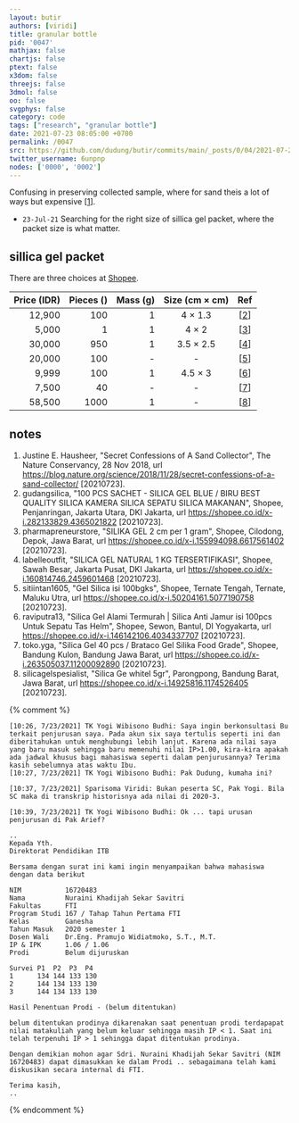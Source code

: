 ```yaml
---
layout: butir
authors: [viridi]
title: granular bottle
pid: '0047'
mathjax: false
chartjs: false
ptext: false
x3dom: false
threejs: false
3dmol: false
oo: false
svgphys: false
category: code
tags: ["research", "granular bottle"]
date: 2021-07-23 08:05:00 +0700
permalink: /0047
src: https://github.com/dudung/butir/commits/main/_posts/0/04/2021-07-23-granular-bottle.md
twitter_username: 6unpnp
nodes: ['0000', '0002']
---
```

Confusing in preserving collected sample, where for sand theis a lot of ways but expensive [[1](#r01)].

+ `23-Jul-21` Searching for the right size of sillica gel packet, where the packet size is what matter.



## sillica gel packet
There are three choices at [Shopee](https://shopee.co.id/).

Price (IDR) | Pieces () | Mass (g) | Size (cm &times; cm) | Ref
--: | --: | --: | :-: | :-:
12,900 |  100 | 1 | 4   &times; 1.3 | [[2](#r02)]
 5,000 |    1 | 1 | 4   &times; 2   | [[3](#r03)]
30,000 |  950 | 1 | 3.5 &times; 2.5 | [[4](#r04)]
20,000 |  100 | - | -               | [[5](#r05)]
 9,999 |  100 | 1 | 4.5 &times; 3   | [[6](#r06)]
 7,500 |   40 | - | -               | [[7](#r07)]
58,500 | 1000 | 1 | -               | [[8](#r08)]

## notes
1. <a name="r01"></a>Justine E. Hausheer, "Secret Confessions of A Sand Collector", The Nature Conservancy, 28 Nov 2018, url <https://blog.nature.org/science/2018/11/28/secret-confessions-of-a-sand-collector/> [20210723].
2. <a name="r02"></a>gudangsilica, "100 PCS SACHET - SILICA GEL BLUE / BIRU BEST QUALITY SILICA KAMERA SILICA SEPATU SILICA MAKANAN", Shopee, Penjanringan, Jakarta Utara, DKI Jakarta, url <https://shopee.co.id/x-i.282133829.4365021822> [20210723].
3. <a name="r03"></a>pharmapreneurstore, "SILIKA GEL 2 cm per 1 gram", Shopee, Cilodong, Depok, Jawa Barat, url <https://shopee.co.id/x-i.155994098.6617561402> [20210723].
4. <a name="r04"></a>labelleoutfit, "SILICA GEL NATURAL 1 KG TERSERTIFIKASI", Shopee, Sawah Besar, Jakarta Pusat, DKI Jakarta, url <https://shopee.co.id/x-i.160814746.2459601468> [20210723].
5. <a name="r05"></a>sitiintan1605, "Gel Silica isi 100bgks", Shopee, Ternate Tengah, Ternate, Maluku Utra, url <https://shopee.co.id/x-i.50204161.5077190758> [20210723].
6. <a name="r06"></a>raviputra13, "Silica Gel Alami Termurah \| Silica Anti Jamur isi 100pcs Untuk Sepatu Tas Helm", Shopee, Sewon, Bantul, DI Yogyakarta, url <https://shopee.co.id/x-i.146142106.4034337707> [20210723].
7. <a name="r07"></a>toko.yga, "Silica Gel 40 pcs / Brataco Gel Silika Food Grade", Shopee, Bandung Kulon, Bandung Jawa Barat, url <https://shopee.co.id/x-i.263505037.11200092890> [20210723].
8. <a name="r08"></a>silicagelspesialist, "Silica Ge whitel 5gr", Parongpong, Bandung Barat, Jawa Barat, url <https://shopee.co.id/x-i.14925816.1174526405> [20210723].

{% comment %}
```
[10:26, 7/23/2021] TK Yogi Wibisono Budhi: Saya ingin berkonsultasi Bu terkait penjurusan saya. Pada akun six saya tertulis seperti ini dan diberitahukan untuk menghubungi lebih lanjut. Karena ada nilai saya yang baru masuk sehingga baru memenuhi nilai IP>1.00, kira-kira apakah ada jadwal khusus bagi mahasiswa seperti dalam penjurusannya? Terima kasih sebelumnya atas waktu Ibu.
[10:27, 7/23/2021] TK Yogi Wibisono Budhi: Pak Dudung, kumaha ini?

[10:37, 7/23/2021] Sparisoma Viridi: Bukan peserta SC, Pak Yogi. Bila SC maka di transkrip historisnya ada nilai di 2020-3.

[10:39, 7/23/2021] TK Yogi Wibisono Budhi: Ok ... tapi urusan penjurusan di Pak Arief?

..
Kepada Yth.
Direktorat Pendidikan ITB

Bersama dengan surat ini kami ingin menyampaikan bahwa mahasiswa dengan data berikut

NIM           16720483
Nama          Nuraini Khadijah Sekar Savitri
Fakultas      FTI
Program Studi 167 / Tahap Tahun Pertama FTI
Kelas         Ganesha
Tahun Masuk   2020 semester 1
Dosen Wali    Dr.Eng. Pramujo Widiatmoko, S.T., M.T.
IP & IPK      1.06 / 1.06
Prodi         Belum dijuruskan

Survei P1  P2  P3  P4
1      134 144 133 130
2      144 134 133 130
3      144 134 133 130

Hasil Penentuan Prodi - (belum ditentukan)

belum ditentukan prodinya dikarenakan saat penentuan prodi terdapapat nilai matakuliah yang belum keluar sehingga masih IP < 1. Saat ini telah terpenuhi IP > 1 sehingga dapat ditentukan prodinya.

Dengan demikian mohon agar Sdri. Nuraini Khadijah Sekar Savitri (NIM 16720483) dapat dimasukkan ke dalam Prodi .. sebagaimana telah kami diskusikan secara internal di FTI.

Terima kasih,
..
```
{% endcomment %}

